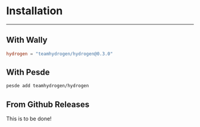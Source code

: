 # Installation

-------------------

## With Wally

```toml
hydrogen = "teamhydrogen/hydrogen@0.3.0"
```

## With Pesde

```sh
pesde add teamhydrogen/hydrogen
```

## From Github Releases

This is to be done!
